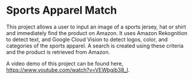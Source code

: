 # Sports Apparel Match 

This project allows a user to input an image of a sports jersey, hat or shirt and immediately find the product on Amazon. 
It uses Amazon Rekognition to detect text, and Google Cloud Vision to detect logos, color, and categories of the sports
apparel. A search is created using these criteria and the product is retrieved from Amazon. 

A video demo of this project can be found here, https://www.youtube.com/watch?v=VEWbgib38_I.
